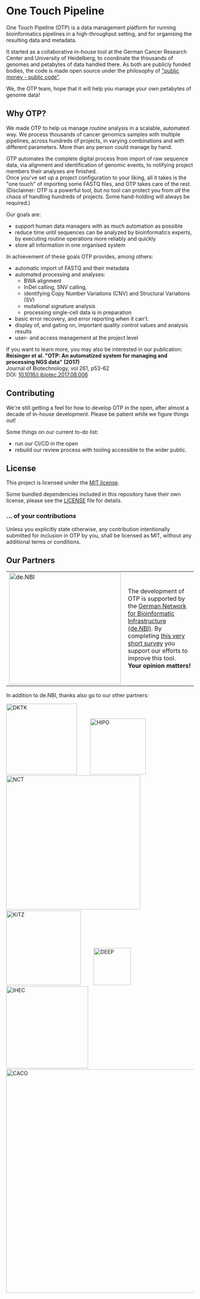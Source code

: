 <!--
  ~ Copyright 2011-2019 The OTP authors
  ~
  ~ Permission is hereby granted, free of charge, to any person obtaining a copy
  ~ of this software and associated documentation files (the "Software"), to deal
  ~ in the Software without restriction, including without limitation the rights
  ~ to use, copy, modify, merge, publish, distribute, sublicense, and/or sell
  ~ copies of the Software, and to permit persons to whom the Software is
  ~ furnished to do so, subject to the following conditions:
  ~
  ~ The above copyright notice and this permission notice shall be included in all
  ~ copies or substantial portions of the Software.
  ~
  ~ THE SOFTWARE IS PROVIDED "AS IS", WITHOUT WARRANTY OF ANY KIND, EXPRESS OR
  ~ IMPLIED, INCLUDING BUT NOT LIMITED TO THE WARRANTIES OF MERCHANTABILITY,
  ~ FITNESS FOR A PARTICULAR PURPOSE AND NONINFRINGEMENT. IN NO EVENT SHALL THE
  ~ AUTHORS OR COPYRIGHT HOLDERS BE LIABLE FOR ANY CLAIM, DAMAGES OR OTHER
  ~ LIABILITY, WHETHER IN AN ACTION OF CONTRACT, TORT OR OTHERWISE, ARISING FROM,
  ~ OUT OF OR IN CONNECTION WITH THE SOFTWARE OR THE USE OR OTHER DEALINGS IN THE
  ~ SOFTWARE.
  -->

# One Touch Pipeline

One Touch Pipeline (OTP) is a data management platform for running bioinformatics pipelines in a high-throughput setting, and 
for organising the resulting data and metadata.

It started as a collaborative in-house tool at the German Cancer Research Center and University of Heidelberg,
to coordinate the thousands of genomes and petabytes of data handled there.
As both are publicly funded bodies, the code is made open source under the philosophy of
["public money - public code"](https://publiccode.eu/).

We, the OTP team, hope that it will help you manage your own petabytes of genome data!

## Why OTP?

We made OTP to help us manage _routine_ analysis in a scalable, automated way.
We process thousands of cancer genomics samples with multiple pipelines,
across hundreds of projects, in varying combinations and with different parameters.
More than any person could manage by hand.

OTP automates the complete digital process from import of raw sequence data,
via alignment and identification of genomic events,
to notifying project members their analyses are finished.  
Once you've set up a project configuration to your liking,
all it takes is the "one touch" of importing some FASTQ files, and OTP takes care of the rest.  
(Disclaimer: OTP is a powerful tool, but no tool can protect you from _all_ the chaos
of handling hundreds of projects. Some hand-holding will always be required.)

Our goals are:

* support human data managers with as much automation as possible
* reduce time until sequences can be analyzed by bioinformatics experts, by executing routine operations more reliably and quickly
* store all information in one organised system

In achievement of these goals OTP provides, among others:

* automatic import of FASTQ and their metadata
* automated processing and analyses:
  * BWA alignment
  * InDel calling, SNV calling,
  * identifying Copy Number Variations (CNV) and Structural Variations (SV)
  * mutational signature analysis
  * processing single-cell data is in preparation
* basic error recovery, and error reporting when it can't.
* display of, and gating on, important quality control values and analysis results
* user- and access management at the project level

If you want to learn more, you may also be interested in our publication:  
**Reisinger et al. "OTP: An automatized system for managing and processing NGS data" (2017)**  
Journal of Biotechnology, vol 261, p53-62  
DOI: [10.1016/j.jbiotec.2017.08.006](https://doi.org/10.1016/j.jbiotec.2017.08.006)

## Contributing

We're still getting a feel for how to develop OTP in the open, after almost a decade of in-house development. Please be patient while we figure things out!

Some things on our current to-do list:

* run our CI/CD in the open
* rebuild our review process with tooling accessible to the wider public.

## License

This project is licensed under the [MIT license](LICENSE).

Some bundled dependencies included in this repository have their own license, please see the [LICENSE](LICENSE) file for details.

### ... of your contributions

Unless you explicitly state otherwise, any contribution intentionally submitted
for inclusion in OTP by you, shall be licensed as MIT, without any additional
terms or conditions.

## Our Partners

<table><tr>
<td><a href="https://www.denbi.de/"><img src="https://otp.dkfz.de/otp/assets/non-free/denbi-4d5d1416811ca00fcf89cf71836f0e55.png" alt="de.NBI" width="300" align="left"></a></td>
<td>The development of OTP is supported by the 
<a href="https://www.denbi.de/">German Network for Bioinformatic Infrastructure (de.NBI)</a>. By completing <a href="https://www.surveymonkey.de/r/denbi-service?sc=hd-hub&tool=otp">this very short survey</a> you support our efforts to improve this tool.
<strong>Your opinion matters!</strong></td>
</tr></table>

In addition to de.NBI, thanks also go to our other partners:

[<img src="https://otp.dkfz.de/otp/assets/non-free/dktk.jpg" alt="DKTK" width="190"/>](https://www.dkfz.de/en/dktk/) &nbsp; &nbsp; &nbsp; &nbsp;
[<img src="https://otp.dkfz.de/otp/assets/non-free/hipo.png" alt="HIPO" width="150"/>](https://www.hipo-heidelberg.org/hipo2/) &nbsp; &nbsp; &nbsp; &nbsp;
[<img src="https://otp.dkfz.de/otp/assets/non-free/nct.jpg" alt="NCT" width="360"/>](https://www.nct-heidelberg.de/) &nbsp; &nbsp; &nbsp; &nbsp;
[<img src="https://otp.dkfz.de/otp/assets/non-free/kitz.png" alt="KiTZ" width="200"/>](https://www.kitz-heidelberg.de/) &nbsp; &nbsp; &nbsp; &nbsp;
[<img src="https://otp.dkfz.de/otp/assets/non-free/logoDeep.png" alt="DEEP" width="100"/>](http://www.deutsches-epigenom-programm.de/) &nbsp; &nbsp; &nbsp; &nbsp;
[<img src="https://otp.dkfz.de/otp/assets/non-free/ihec.png" alt="IHEC" width="220"/>](http://ihec-epigenomes.org/) &nbsp; &nbsp; &nbsp; &nbsp;
[<img src="https://daco.icgc.org/assets/site/images/ICGC_Logo.svg" alt="CACO" width="600"/>](https://daco.icgc.org/)
